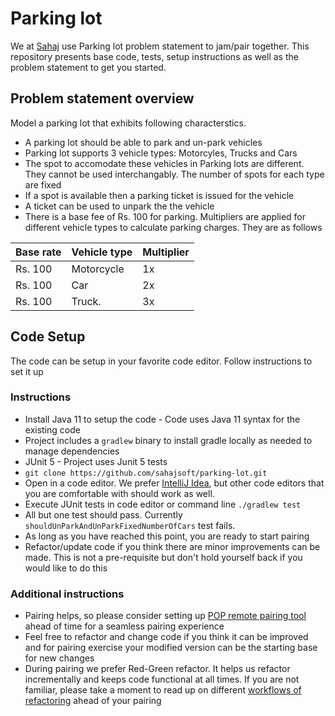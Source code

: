# Parking lot

We at [Sahaj](https://sahaj.ai) use Parking lot problem statement to jam/pair together. This repository presents base code, tests, setup instructions as well as the problem statement to get you started.

## Problem statement overview

Model a parking lot that exhibits following characterstics. 

* A parking lot should be able to park and un-park vehicles
* Parking lot supports 3 vehicle types: Motorcyles, Trucks and Cars
* The spot to accomodate these vehicles in Parking lots are different. They cannot be used interchangably. The number of spots for each type are fixed
* If a spot is available then a parking ticket is issued for the vehicle
* A ticket can be used to unpark the the vehicle 
* There is a base fee of Rs. 100 for parking. Multipliers are applied for different vehicle types to calculate parking charges. They are as follows

| Base rate | Vehicle type | Multiplier |
|-----------|--------------|------------|
| Rs. 100   | Motorcycle   | 1x         |
| Rs. 100   | Car          | 2x         |
| Rs. 100   | Truck.       | 3x         |

## Code Setup

The code can be setup in your favorite code editor. Follow instructions to set it up

### Instructions

* Install Java 11 to setup the code - Code uses Java 11 syntax for the existing code
* Project includes a `gradlew` binary to install gradle locally as needed to manage dependencies
* JUnit 5 - Project uses Junit 5 tests
* `git clone https://github.com/sahajsoft/parking-lot.git`
* Open in a code editor. We prefer [IntelliJ Idea](https://www.jetbrains.com/idea/download/#section=mac), but other code editors that you are comfortable with should work as well. 
* Execute JUnit tests in code editor or command line `./gradlew test`
* All but one test should pass. Currently `shouldUnParkAndUnParkFixedNumberOfCars` test fails. 
* As long as you have reached this point, you are ready to start pairing
* Refactor/update code if you think there are minor improvements can be made. This is not a pre-requisite but don't hold yourself back if you would like to do this

### Additional instructions

* Pairing helps, so please consider setting up [POP remote pairing tool](https://pop.com/) ahead of time for a seamless pairing experience
* Feel free to refactor and change code if you think it can be improved and for pairing exercise your modified version can be the starting base for new changes
* During pairing we prefer Red-Green refactor. It helps us refactor incrementally and keeps code functional at all times. If you are not familiar, please take a moment to read up on different [workflows of refactoring](https://martinfowler.com/articles/workflowsOfRefactoring/) ahead of your pairing
